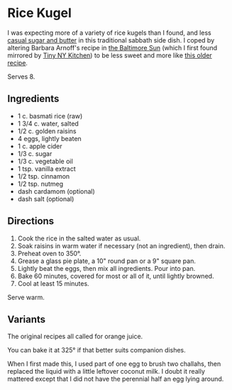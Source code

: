 # Rice Kugel

I was expecting more of a variety of rice kugels than I found, and less [casual sugar and butter](https://www.bonappetit.com/recipe/apple-and-honey-rice-kugel-recipe) in this traditional sabbath side dish.  I coped by altering Barbara Arnoff's recipe in [the Baltimore Sun](https://www.baltimoresun.com/news/bs-xpm-2006-04-26-0604250037-story.html) (which I first found mirrored by [Tiny NY Kitchen](https://www.tinynewyorkkitchen.com/recipe-items/traditional-ashkenazi-baked-rice-pudding-kugel/)) to be less sweet and more like [this older recipe](https://drdaddycooks.blogspot.com/2011/11/rice-kugel.html).

Serves 8.

## Ingredients

* 1 c. basmati rice (raw)
* 1 3/4 c. water, salted
* 1/2 c. golden raisins
* 4 eggs, lightly beaten
* 1 c. apple cider
* 1/3 c. sugar
* 1/3 c. vegetable oil
* 1 tsp. vanilla extract
* 1/2 tsp. cinnamon
* 1/2 tsp. nutmeg
* dash cardamom (optional)
* dash salt (optional)


## Directions

1. Cook the rice in the salted water as usual.
2. Soak raisins in warm water if necessary (not an ingredient), then drain.
3. Preheat oven to 350°.
4. Grease a glass pie plate, a 10" round pan or a 9" square pan.
5. Lightly beat the eggs, then mix all ingredients.  Pour into pan.
6. Bake 60 minutes, covered for most or all of it, until lightly browned.
5. Cool at least 15 minutes.

Serve warm.

## Variants

The original recipes all called for orange juice.

You can bake it at 325° if that better suits companion dishes.

When I first made this, I used part of one egg to brush two challahs, then replaced the liquid with a little leftover coconut milk.  I doubt it really mattered except that I did not have the perennial half an egg lying around.
